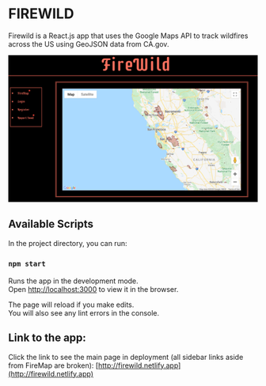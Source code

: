 # FIREWILD

Firewild is a React.js app that uses the Google Maps API to track wildfires across the US using GeoJSON data from CA.gov. 

![Firewild Homepage](https://raw.githubusercontent.com/nrhill1/firewild/master/public/firewild_home.png)

## Available Scripts

In the project directory, you can run:

### `npm start`

Runs the app in the development mode.<br />
Open [http://localhost:3000](http://localhost:3000) to view it in the browser.

The page will reload if you make edits.<br />
You will also see any lint errors in the console.

## Link to the app:
Click the link to see the main page in deployment (all sidebar links aside from FireMap are broken): 
[http://firewild.netlify.app](http://firewild.netlify.app)
